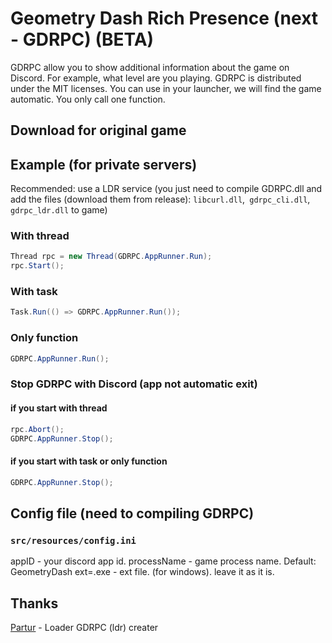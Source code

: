 # Geometry Dash Rich Presence (next - GDRPC) (BETA)
GDRPC allow you to show additional information about the game on Discord. For example, what level are you playing. GDRPC is distributed under the MIT licenses. You can use in your launcher, we will find the game automatic. 
You only call one function.

## Download for original game


## Example (for private servers)
Recommended: use a LDR service (you just need to compile GDRPC.dll and add the files (download them from release): `libcurl.dll`,` gdrpc_cli.dll`, `gdrpc_ldr.dll` to game)

### With thread
```c#
Thread rpc = new Thread(GDRPC.AppRunner.Run);
rpc.Start();
```
### With task
```c#
Task.Run(() => GDRPC.AppRunner.Run());
```
### Only function
```c#
GDRPC.AppRunner.Run();
```
### Stop GDRPC with Discord (app not automatic exit)
#### if you start with thread
```c#
rpc.Abort();
GDRPC.AppRunner.Stop();
```
#### if you start with task or only function
```c#
GDRPC.AppRunner.Stop();
```

## Config file (need to compiling GDRPC)
### `src/resources/config.ini`
appID - your discord app id.
processName - game process name. Default: GeometryDash
ext=.exe - ext file. (for windows). leave it as it is.

## Thanks
[Partur](https://github.com/partur1) - Loader GDRPC (ldr) creater
